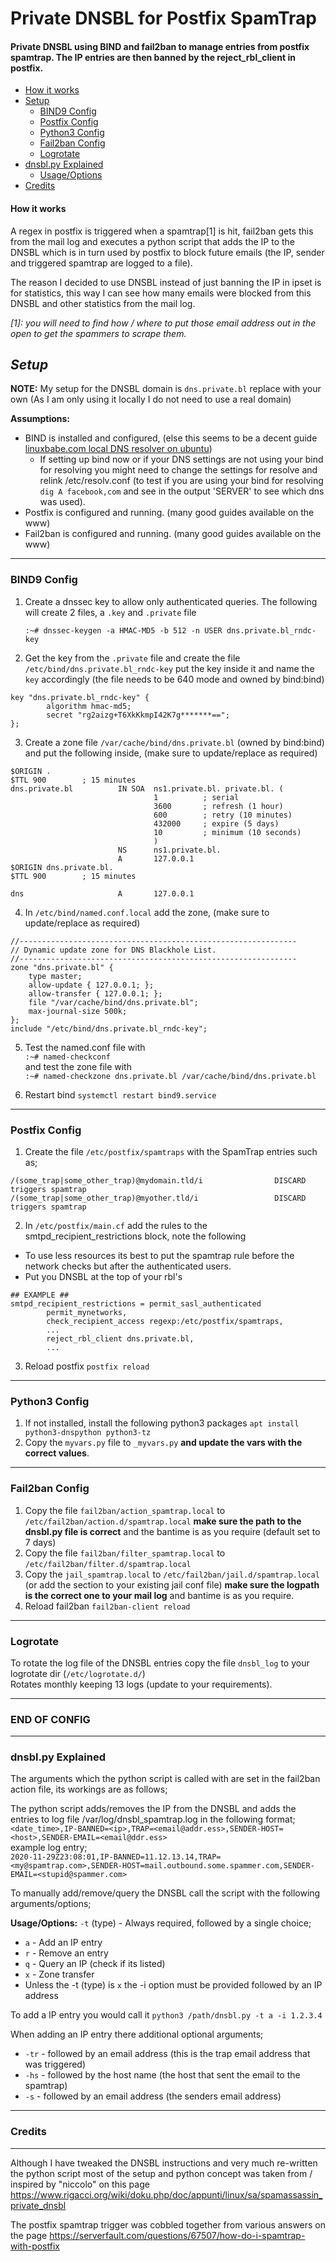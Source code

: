 # Private DNSBL for Postfix SpamTrap  

#### Private DNSBL using BIND and fail2ban to manage entries from postfix spamtrap. The IP entries are then banned by the reject_rbl_client in postfix.  

*  [How it works](#hotitworks)
*  [Setup](#setup)
    *  [BIND9 Config](#bind9config)
    *  [Postfix Config](#postfixconfig)
    *  [Python3 Config](#python3config)
    *  [Fail2ban Config](#fail2banconfig)
    *  [Logrotate](#logrotate)
*  [dnsbl.py Explained](#dnsblexplained)
    *  [Usage/Options](#usageoptions)
*  [Credits](#credits)  

#### <a name="howitoworks">How it works</a>
A regex in postfix is triggered when a spamtrap[1] is hit, fail2ban gets this from the mail log and executes a python script that adds the IP to the DNSBL which is in turn used by postfix to block future emails (the IP, sender and triggered spamtrap are logged to a file).  

The reason I decided to use DNSBL instead of just banning the IP in ipset is for statistics, this way I can see how many emails were blocked from this DNSBL and other statistics from the mail log.   

_[1]: you will need to find how / where to put those email address out in the open to get the spammers to scrape them._


## <a name="setup">_Setup_</a>  

**NOTE:** My setup for the DNSBL domain is `dns.private.bl` replace with your own (As I am only using it locally I do not need to use a real domain)  

**Assumptions:**
*  BIND is installed and configured, (else this seems to be a decent guide [linuxbabe.com local DNS resolver on ubuntu](https://www.linuxbabe.com/ubuntu/set-up-local-dns-resolver-ubuntu-18-04-16-04-bind9))
    *  If setting up bind now or if your DNS settings are not using your bind for resolving you might need to change the settings for resolve and relink /etc/resolv.conf (to test if you are using your bind for resolving `dig A facebook,com` and see in the output 'SERVER' to see which dns was used).
*  Postfix is configured and running. (many good guides available on the www)  
*  Fail2ban is configured and running. (many good guides available on the www)  

---
### <a name="bind9config">BIND9 Config</a>

1.  Create a dnssec key to allow only authenticated queries. The following will create 2 files, a `.key` and `.private` file  

     `:~# dnssec-keygen -a HMAC-MD5 -b 512 -n USER dns.private.bl_rndc-key`  

2.  Get the key from the `.private` file and create the file `/etc/bind/dns.private.bl_rndc-key` put the key inside it and name the `key` accordingly (the file needs to be 640 mode and owned by bind:bind)
```
key "dns.private.bl_rndc-key" {
        algorithm hmac-md5;
        secret "rg2aizg+T6XkKkmpI42K7g*******==";
};
```  

3.  Create a zone file `/var/cache/bind/dns.private.bl` (owned by bind:bind) and put the following inside, (make sure to update/replace as required)
```
$ORIGIN .  
$TTL 900        ; 15 minutes
dns.private.bl          IN SOA  ns1.private.bl. private.bl. (
                                1          ; serial
                                3600       ; refresh (1 hour)
                                600        ; retry (10 minutes)
                                432000     ; expire (5 days)
                                10         ; minimum (10 seconds)
                                )
                        NS      ns1.private.bl.
                        A       127.0.0.1
$ORIGIN dns.private.bl.
$TTL 900        ; 15 minutes  

dns                     A       127.0.0.1
```  

4.  In `/etc/bind/named.conf.local` add the zone, (make sure to update/replace as required)
```
//--------------------------------------------------------------
// Dynamic update zone for DNS Blackhole List.
//--------------------------------------------------------------
zone "dns.private.bl" {
    type master;
    allow-update { 127.0.0.1; };
    allow-transfer { 127.0.0.1; };
    file "/var/cache/bind/dns.private.bl";
    max-journal-size 500k;
};
include "/etc/bind/dns.private.bl_rndc-key";
```  

5.  Test the named.conf file with  
  `:~# named-checkconf`  
   and test the zone file with  
  `:~# named-checkzone dns.private.bl /var/cache/bind/dns.private.bl`  

6. Restart bind `systemctl restart bind9.service`

---
### <a name="postfixconfig">Postfix Config</a>

1. Create the file `/etc/postfix/spamtraps` with the SpamTrap entries such as;
```
/(some_trap|some_other_trap)@mydomain.tld/i                DISCARD triggers spamtrap
/(some_trap|some_other_trap)@myother.tld/i                 DISCARD triggers spamtrap
```  

2. In `/etc/postfix/main.cf` add the rules to the smtpd_recipient_restrictions block, note the following  
  -  To use less resources its best to put the spamtrap rule before the network checks but after the authenticated users.   
  -  Put you DNSBL at the top of your rbl's  

```
## EXAMPLE ##
smtpd_recipient_restrictions = permit_sasl_authenticated
        permit_mynetworks,
        check_recipient_access regexp:/etc/postfix/spamtraps,
        ...
        reject_rbl_client dns.private.bl,
        ...
```  

3.  Reload postfix `postfix reload`  

---

### <a name="python3config">Python3 Config</a>
1.  If not installed, install the following python3 packages `apt install python3-dnspython python3-tz`
2.  Copy the `myvars.py` file to `_myvars.py` **and update the vars with the correct values**.  

---

### <a name="fail2banconfig">Fail2ban Config</a>  
1.  Copy the file `fail2ban/action_spamtrap.local` to `/etc/fail2ban/action.d/spamtrap.local` **make sure the path to the dnsbl.py file is correct** and the bantime is as you require (default set to 7 days)
2.  Copy the file `fail2ban/filter_spamtrap.local` to `/etc/fail2ban/filter.d/spamtrap.local`
3.  Copy the `jail_spamtrap.local` to `/etc/fail2ban/jail.d/spamtrap.local` (or add the section to your existing jail conf file) **make sure the logpath is the correct one to your mail log** and bantime is as you require.  
4.  Reload fail2ban `fail2ban-client reload`  


---

### <a name="logrotate">Logrotate</a>
To rotate the log file of the DNSBL entries copy the file `dnsbl_log` to your logrotate dir (`/etc/logrotate.d/`)  
Rotates monthly keeping 13 logs (update to your requirements).  

---
### END OF CONFIG ##
---

### <a name="dnsblexplained">dnsbl.py Explained</a>
The arguments which the python script is called with are set in the fail2ban action file, its workings are as follows;  

The python script adds/removes the IP from the DNSBL and adds the entries to log file /var/log/dnsbl_spamtrap.log in the following format;  
`<date_time>,IP-BANNED=<ip>,TRAP=<email@addr.ess>,SENDER-HOST=<host>,SENDER-EMAIL=<email@ddr.ess>`  
example log entry;  
`2020-11-29Z23:08:01,IP-BANNED=11.12.13.14,TRAP=<my@spamtrap.com>,SENDER-HOST=mail.outbound.some.spammer.com,SENDER-EMAIL=<stupid@spammer.com>`  

To manually add/remove/query the DNSBL call the script with the following arguments/options;  

<a name="usageoptions">**Usage/Options:**</a>
`-t` (type) - Always required, followed by a single choice;
-  `a` - Add an IP entry
-  `r` - Remove an entry
-  `q` - Query an IP (check if its listed)
-  `x` - Zone transfer
-  Unless the -t (type) is `x` the -i option must be provided followed by an IP address  

To add a IP entry you would call it `python3 /path/dnsbl.py -t a -i 1.2.3.4`  

When adding an IP entry there additional optional arguments;  
-  `-tr` - followed by an email address (this is the trap email address that was triggered)
-  `-hs` - followed by the host name (the host that sent the email to the spamtrap)
-  `-s`  - followed by an email address (the senders email address)

---

### <a name="credits">Credits</a>
---
Although I have tweaked the DNSBL instructions and very much re-written the python script most of the setup and python concept was taken from / inspired by "niccolo" on this page https://www.rigacci.org/wiki/doku.php/doc/appunti/linux/sa/spamassassin_private_dnsbl  

The postfix spamtrap trigger was cobbled together from various answers on the page https://serverfault.com/questions/67507/how-do-i-spamtrap-with-postfix
